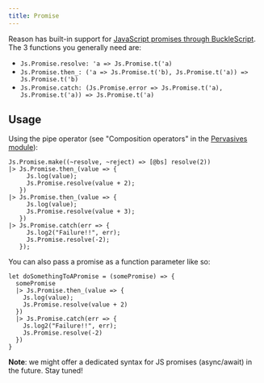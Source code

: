 ```yaml
---
title: Promise
---
```


Reason has built-in support for [JavaScript promises through BuckleScript](https://bucklescript.github.io/bucklescript/api/Js.Promise.html). The 3 functions you generally need are:

- `Js.Promise.resolve: 'a => Js.Promise.t('a)`
- `Js.Promise.then_: ('a => Js.Promise.t('b), Js.Promise.t('a)) => Js.Promise.t('b)`
- `Js.Promise.catch: (Js.Promise.error => Js.Promise.t('a), Js.Promise.t('a)) => Js.Promise.t('a)`

## Usage

Using the pipe operator (see "Composition operators" in the [Pervasives module](https://reasonml.github.io/api/Pervasives.html)):

```
Js.Promise.make((~resolve, ~reject) => [@bs] resolve(2))
|> Js.Promise.then_(value => {
     Js.log(value);
     Js.Promise.resolve(value + 2);
   })
|> Js.Promise.then_(value => {
     Js.log(value);
     Js.Promise.resolve(value + 3);
   })
|> Js.Promise.catch(err => {
     Js.log2("Failure!!", err);
     Js.Promise.resolve(-2);
   });
```

You can also pass a promise as a function parameter like so:

```
let doSomethingToAPromise = (somePromise) => {
  somePromise
  |> Js.Promise.then_(value => {
    Js.log(value);
    Js.Promise.resolve(value + 2)
  })
  |> Js.Promise.catch(err => {
    Js.log2("Failure!!", err);
    Js.Promise.resolve(-2)
  })
}
```

**Note**: we might offer a dedicated syntax for JS promises (async/await) in the future. Stay tuned!

